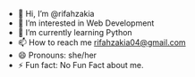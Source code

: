 - 👋 Hi, I’m @rifahzakia
- 👀 I’m interested in Web Development
- 🌱 I’m currently learning Python
- 📫 How to reach me rifahzakia04@gmail.com
- 😄 Pronouns: she/her
- ⚡ Fun fact: No Fun Fact about me.

<!---
rifahzakia/rifahzakia is a ✨ special ✨ repository because its `README.md` (this file) appears on your GitHub profile.
You can click the Preview link to take a look at your changes.
--->
